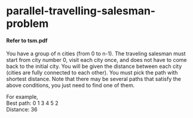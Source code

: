# parallel-travelling-salesman-problem
#### Refer to tsm.pdf
You have a group of n cities (from 0 to n-1). The traveling salesman must start from city
number 0, visit each city once, and does not have to come back to the initial city. You
will be given the distance between each city (cities are fully connected to each other).
You must pick the path with shortest distance. Note that there may be several paths that
satisfy the above conditions, you just need to find one of them.


For example,  
Best path: 0 1 3 4 5 2  
Distance: 36  



